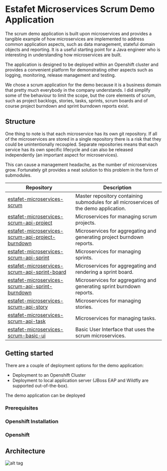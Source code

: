 # Estafet Microservices Scrum Demo Application
The scrum demo application is built upon microservices and provides a tangible example of how microservices are implemented to address common application aspects, such as data management, stateful domain objects and reporting. It is a useful starting point for a Java engineer who is interesting in understanding how microservices are built.

The application is designed to be deployed within an Openshift cluster and provides a convenient platform for demonstrating other aspects such as logging, monitoring, release management and testing.

We chose a scrum application for the demo because it is a business domain that pretty much everybody in the company understands. I did simplify some of the behaviour to limit the scope, but the core elements of scrum, such as project backlogs, stories, tasks, sprints, scrum boards and of course project burndown and sprint burndown reports exist.
## Structure
One thing to note is that each microservice has its own git repository. If all of the microservices are stored in a single repository there is a risk that they could be unintentionally recoupled. Separate repositories means that each service has its own specific lifecycle and can also be released independently (an important aspect for microservices). 

This can cause a management headache, as the number of microservices grow. Fortunately git provides a neat solution to this problem in the form of submodules. 

| Repository        | Description |
| ----------------- |-------------|
| [estafet-microservices-scrum](https://github.com/Estafet-LTD/estafet-microservices-scrum)| Master repository containing submodules for all microservices of the demo application. |
| [estafet-microservices-scrum-api-project](https://github.com/Estafet-LTD/estafet-microservices-scrum-api-project) | Microservices for managing scrum projects. |
| [estafet-microservices-scrum-api-project-burndown](https://github.com/Estafet-LTD/estafet-microservices-scrum-api-project-burndown) | Microservices for aggregating and generating project burndown reports. |
| [estafet-microservices-scrum-api-sprint](https://github.com/Estafet-LTD/estafet-microservices-scrum-api-sprint) | Microservices for managing sprints. |
| [estafet-microservices-scrum-api-sprint-board](https://github.com/Estafet-LTD/estafet-microservices-scrum-api-sprint-board) | Microservices for aggregating and rendering a sprint board. |
| [estafet-microservices-scrum-api-sprint-burndown](https://github.com/Estafet-LTD/estafet-microservices-scrum-api-sprint-burndown) | Microservices for aggregating and generating sprint burndown reports. |
| [estafet-microservices-scrum-api-story](https://github.com/Estafet-LTD/estafet-microservices-scrum-api-story) | Microservices for managing stories. |
| [estafet-microservices-scrum-api-task](https://github.com/Estafet-LTD/estafet-microservices-scrum-api-task) | Microservices for managing tasks. |
| [estafet-microservices-scrum-basic-ui](https://github.com/Estafet-LTD/estafet-microservices-scrum-basic-ui) | Basic User Interface that uses the scrum microservices. |


## Getting started


There are a couple of deployment options for the demo application:

* Deployment to an Openshift Cluster
* Deployment to local application server (JBoss EAP and Wildfly are supported out-of-the-box).




The demo application can be deployed 

### Prerequisites



### Openshift Installation


### Openshift


## Architecture

![alt tag](https://github.com/Estafet-LTD/estafet-microservices-scrum/blob/master/PodComponents.png)









